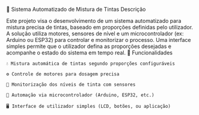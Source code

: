 🎨 Sistema Automatizado de Mistura de Tintas
Descrição

Este projeto visa o desenvolvimento de um sistema automatizado para mistura precisa de tintas, baseado em proporções definidas pelo utilizador. A solução utiliza motores, sensores de nível e um microcontrolador (ex: Arduino ou ESP32) para controlar e monitorizar o processo. Uma interface simples permite que o utilizador defina as proporções desejadas e acompanhe o estado do sistema em tempo real.
🔧 Funcionalidades

    💧 Mistura automática de tintas segundo proporções configuráveis

    ⚙️ Controle de motores para dosagem precisa

    📏 Monitorização dos níveis de tinta com sensores

    🧠 Automação via microcontrolador (Arduino, ESP32, etc.)

    🖥️ Interface de utilizador simples (LCD, botões, ou aplicação)

